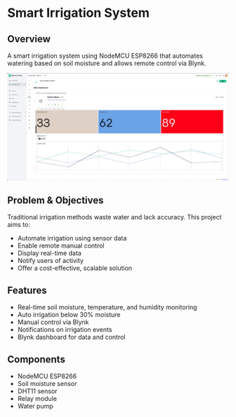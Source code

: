 # Smart Irrigation System
## Overview

A smart irrigation system using NodeMCU ESP8266 that automates watering based on soil moisture and allows remote control via Blynk.



![Alt Text](IMG-20250427-WA0003.jpg)


## Problem & Objectives

Traditional irrigation methods waste water and lack accuracy. This project aims to:

- Automate irrigation using sensor data  
- Enable remote manual control  
- Display real-time data  
- Notify users of activity  
- Offer a cost-effective, scalable solution

## Features

- Real-time soil moisture, temperature, and humidity monitoring  
- Auto irrigation below 30% moisture  
- Manual control via Blynk  
- Notifications on irrigation events  
- Blynk dashboard for data and control

## Components

- NodeMCU ESP8266  
- Soil moisture sensor  
- DHT11 sensor  
- Relay module  
- Water pump









